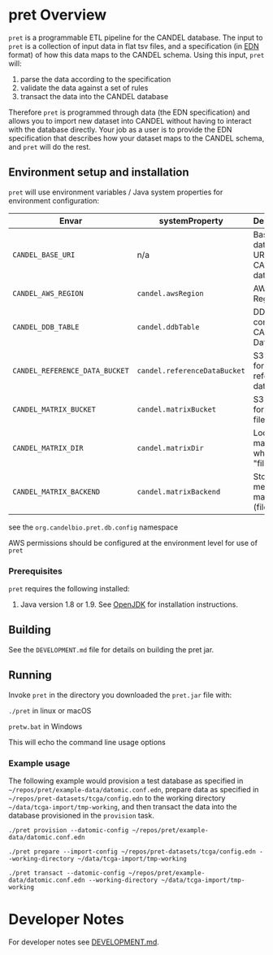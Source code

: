 # pret Overview

`pret` is a programmable ETL pipeline for the CANDEL database. The input to `pret` is a collection of input data in flat tsv files, and a specification (in [EDN](https://github.com/edn-format/edn) format) of how this data maps to the CANDEL schema. Using this input, `pret` will:
1. parse the data according to the specification
2. validate the data against a set of rules
3. transact the data into the CANDEL database

Therefore `pret` is programmed through data (the EDN specification) and allows you to import new dataset into CANDEL without having to interact with the database directly. Your job as a user is to provide the EDN specification that describes how your dataset maps to the CANDEL schema, and `pret` will do the rest.

## Environment setup and installation

`pret` will use environment variables / Java system properties for environment configuration:


| Envar | systemProperty | Description | Default |
| --- | --- | --- | --- |
| `CANDEL_BASE_URI` | n/a | Base datomic URI for CANDEL databases | nil |
| `CANDEL_AWS_REGION` | `candel.awsRegion` | AWS Region | "us-east-1" |
| `CANDEL_DDB_TABLE` | `candel.ddbTable` | DDB Table containing CANDEL Datomic DB | "candel-prod" |
| `CANDEL_REFERENCE_DATA_BUCKET` | `candel.referenceDataBucket` | S3 bucket for reference data | "pret-processed-reference-data-prod" |
| `CANDEL_MATRIX_BUCKET` | `candel.matrixBucket` | S3 bucket for matrix files | "candel-matrix" |
| `CANDEL_MATRIX_DIR` | `candel.matrixDir` | Local dir for matrix files when using "file" | "matrix-store" |
| `CANDEL_MATRIX_BACKEND` | `candel.matrixBackend` | Storage medium for matrix files (file or s3) | "s3" |

see the `org.candelbio.pret.db.config` namespace

AWS permissions should be configured at the environment level for use of `pret`

### Prerequisites

`pret` requires the following installed:
1. Java version 1.8 or 1.9. See [OpenJDK](https://openjdk.java.net/install/) for installation instructions.

## Building

See the `DEVELOPMENT.md` file for details on building the pret jar.

## Running

Invoke `pret` in the directory you downloaded the `pret.jar` file with:

`./pret` in linux or macOS

`pretw.bat` in Windows

This will echo the command line usage options

### Example usage

The following example would provision a test database as specified in `~/repos/pret/example-data/datomic.conf.edn`, prepare data as specified in `~/repos/pret-datasets/tcga/config.edn` to the working directory `~/data/tcga-import/tmp-working`, and then transact the data into the database provisioned in the `provision` task.

```./pret provision --datomic-config ~/repos/pret/example-data/datomic.conf.edn```

```./pret prepare --import-config ~/repos/pret-datasets/tcga/config.edn --working-directory ~/data/tcga-import/tmp-working```

```./pret transact --datomic-config ~/repos/pret/example-data/datomic.conf.edn --working-directory ~/data/tcga-import/tmp-working```

# Developer Notes

For developer notes see [DEVELOPMENT.md](DEVELOPMENT.md).
